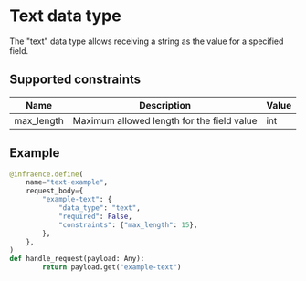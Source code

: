 # Text data type

The "text" data type allows receiving a string as the value for a specified field.

## Supported constraints

| Name       | Description                                | Value |
| ---------- | ------------------------------------------ | ----- |
| max_length | Maximum allowed length for the field value | int   |

## Example

```python
@infraence.define(
    name="text-example",
    request_body={
        "example-text": {
            "data_type": "text",
            "required": False,
            "constraints": {"max_length": 15},
        },
    },
)
def handle_request(payload: Any):
		return payload.get("example-text")
```
